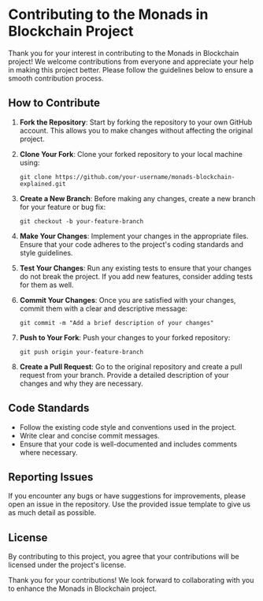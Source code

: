 # Contributing to the Monads in Blockchain Project

Thank you for your interest in contributing to the Monads in Blockchain project! We welcome contributions from everyone and appreciate your help in making this project better. Please follow the guidelines below to ensure a smooth contribution process.

## How to Contribute

1. **Fork the Repository**: Start by forking the repository to your own GitHub account. This allows you to make changes without affecting the original project.

2. **Clone Your Fork**: Clone your forked repository to your local machine using:
   ```
   git clone https://github.com/your-username/monads-blockchain-explained.git
   ```

3. **Create a New Branch**: Before making any changes, create a new branch for your feature or bug fix:
   ```
   git checkout -b your-feature-branch
   ```

4. **Make Your Changes**: Implement your changes in the appropriate files. Ensure that your code adheres to the project's coding standards and style guidelines.

5. **Test Your Changes**: Run any existing tests to ensure that your changes do not break the project. If you add new features, consider adding tests for them as well.

6. **Commit Your Changes**: Once you are satisfied with your changes, commit them with a clear and descriptive message:
   ```
   git commit -m "Add a brief description of your changes"
   ```

7. **Push to Your Fork**: Push your changes to your forked repository:
   ```
   git push origin your-feature-branch
   ```

8. **Create a Pull Request**: Go to the original repository and create a pull request from your branch. Provide a detailed description of your changes and why they are necessary.

## Code Standards

- Follow the existing code style and conventions used in the project.
- Write clear and concise commit messages.
- Ensure that your code is well-documented and includes comments where necessary.

## Reporting Issues

If you encounter any bugs or have suggestions for improvements, please open an issue in the repository. Use the provided issue template to give us as much detail as possible.

## License

By contributing to this project, you agree that your contributions will be licensed under the project's license.

Thank you for your contributions! We look forward to collaborating with you to enhance the Monads in Blockchain project.